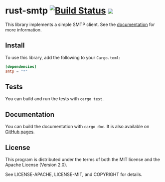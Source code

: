 rust-smtp [![Build Status](https://travis-ci.org/amousset/rust-smtp.svg?branch=master)](https://travis-ci.org/amousset/rust-smtp) [![](https://meritbadge.herokuapp.com/smtp)](https://crates.io/crates/smtp)
=========

This library implements a simple SMTP client.
See the [documentation](http://amousset.github.io/rust-smtp/smtp/) for more information.

Install
-------

To use this library, add the following to your `Cargo.toml`:

```toml
[dependencies]
smtp = "*"
```

Tests
-----

You can build and run the tests with `cargo test`.

Documentation
-------------

You can build the documentation with `cargo doc`. It is also available on [GitHub pages](http://amousset.github.io/rust-smtp/smtp/).

License
-------

This program is distributed under the terms of both the MIT license and the Apache License (Version 2.0).

See LICENSE-APACHE, LICENSE-MIT, and COPYRIGHT for details.

